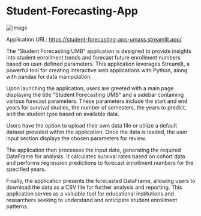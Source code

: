 # Student-Forecasting-App

![image](https://github.com/ramangarg007/Student-Forecasting-App/assets/15136599/4a563651-314b-4e1c-aa50-447ed124a991)

Application URL: https://student-forecasting-app-umass.streamlit.app/

The "Student Forecasting UMB" application is designed to provide insights into student enrollment trends and forecast future enrollment numbers based on user-defined parameters. This application leverages Streamlit, a powerful tool for creating interactive web applications with Python, along with pandas for data manipulation.

Upon launching the application, users are greeted with a main page displaying the title "Student Forecasting UMB" and a sidebar containing various forecast parameters. These parameters include the start and end years for survival studies, the number of semesters, the years to predict, and the student type based on available data.

Users have the option to upload their own data file or utilize a default dataset provided within the application. Once the data is loaded, the user input section displays the chosen parameters for review.

The application then processes the input data, generating the required DataFrame for analysis. It calculates survival rates based on cohort data and performs regression predictions to forecast enrollment numbers for the specified years.

Finally, the application presents the forecasted DataFrame, allowing users to download the data as a CSV file for further analysis and reporting. This application serves as a valuable tool for educational institutions and researchers seeking to understand and anticipate student enrollment patterns.




